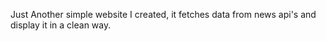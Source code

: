 Just Another simple website I created, it fetches data from news api's and display it in a clean way. 